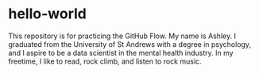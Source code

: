 # hello-world
This repository is for practicing the GitHub Flow. 
My name is Ashley. I graduated from the University of St Andrews with a degree in psychology, and I aspire to be a data scientist in the mental health industry. In my freetime, I like to read, rock climb, and listen to rock music. 
